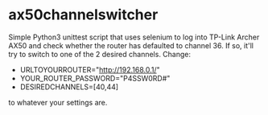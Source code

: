 # ax50channelswitcher

Simple Python3 unittest script that uses selenium to log into TP-Link Archer AX50 and check whether the router has defaulted to channel 36. If so, it'll try to switch to one of the 2 desired channels. 
Change:

* URLTOYOURROUTER="http://192.168.0.1/"
* YOUR_ROUTER_PASSWORD="P4SSW0RD#" 
* DESIREDCHANNELS=[40,44]

to whatever your settings are.

